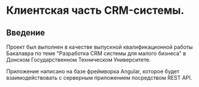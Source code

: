 # Клиентская часть CRM-системы.

## Введение
Проект был выполнен в качестве выпускной квалификационной работы Бакалавра по теме "Разработка CRM системы для малого бизнеса" в Донском Государственном Техническом Университете.

Приложение написано на базе фреймворка Angular, которое будет взаимодействовать с серверным приложением  посредством REST API.
